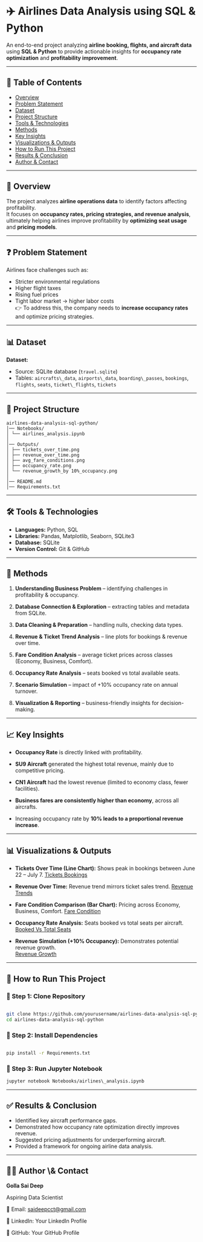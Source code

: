 # ✈️ Airlines Data Analysis using SQL \& Python

An end-to-end project analyzing **airline booking, flights, and aircraft data** using **SQL & Python** to provide actionable insights for **occupancy rate optimization** and **profitability improvement**.

---

## 📑 Table of Contents
- <a href="#overview">Overview</a>
- <a href="#problem-statement">Problem Statement</a>
- <a href="#dataset">Dataset</a>
- <a href="#project-structure">Project Structure</a>
- <a href="#tools--technologies">Tools \& Technologies</a>
- <a href="#methods">Methods</a>
- <a href="#key-insights">Key Insights</a>
- <a href="#visualizations--outputs">Visualizations \& Outputs</a>
- <a href="#how-to-run-this-project">How to Run This Project</a>
- <a href="#results--conclusion">Results \& Conclusion</a>
- <a href="#author--contact">Author \& Contact</a> 

---
<h2><a class="anchor" id="overview"></a>📖 Overview</h2>

The project analyzes **airline operations data** to identify factors affecting profitability.  
It focuses on **occupancy rates, pricing strategies, and revenue analysis**, ultimately helping airlines improve profitability by **optimizing seat usage** and **pricing models**.

---
<h2><a class="anchor" id="problem-statement"></a>❓ Problem Statement</h2>

Airlines face challenges such as:
- Stricter environmental regulations  
- Higher flight taxes  
- Rising fuel prices  
- Tight labor market → higher labor costs  
👉 To address this, the company needs to **increase occupancy rates** and optimize pricing strategies.

---
<h2><a class="anchor" id="dataset"></a>📊 Dataset</h2>

**Dataset:**  
- Source: SQLite database (`travel.sqlite`)  
- Tables: `aircrafts\_data`, `airports\_data`, `boarding\_passes`, `bookings`, `flights`, `seats`, `ticket\_flights`, `tickets`  

---
<h2><a class="anchor" id="project-structure"></a>📂 Project Structure</h2>

```
airlines-data-analysis-sql-python/
│── Notebooks/
│ └── airlines_analysis.ipynb
│
│── Outputs/
│ ├── tickets_over_time.png
│ ├── revenue_over_time.png
│ ├── avg_fare_conditions.png
│ ├── occupancy_rate.png
│ └── revenue_growth_by 10%_occupancy.png
│
│── README.md
│── Requirements.txt
```

---
<h2><a class="anchor" id="tools--technologies"></a>🛠 Tools & Technologies</h2>

- **Languages:** Python, SQL  
- **Libraries:** Pandas, Matplotlib, Seaborn, SQLite3  
- **Database:** SQLite  
- **Version Control:** Git \& GitHub  

---
<h2><a class="anchor" id="methods"></a>🔎 Methods</h2>
   
1. **Understanding Business Problem** 
   – identifying challenges in profitability & occupancy.
   
3. **Database Connection & Exploration** 
   – extracting tables and metadata from SQLite.
   
5. **Data Cleaning & Preparation** 
   – handling nulls, checking data types.

6. **Revenue & Ticket Trend Analysis** 
   – line plots for bookings & revenue over time.

7. **Fare Condition Analysis** 
   – average ticket prices across classes (Economy, Business, Comfort). 

8. **Occupancy Rate Analysis** 
   – seats booked vs total available seats.  

9. **Scenario Simulation** 
   – impact of +10% occupancy rate on annual turnover.  

10. **Visualization & Reporting** 
    – business-friendly insights for decision-making.  

---
<h2><a class="anchor" id="key-insights"></a>📈 Key Insights</h2>

- **Occupancy Rate** is directly linked with profitability.  

- **SU9 Aircraft** generated the highest total revenue, mainly due to competitive pricing.  

- **CN1 Aircraft** had the lowest revenue (limited to economy class, fewer facilities).  

- **Business fares are consistently higher than economy**, across all aircrafts.  

- Increasing occupancy rate by **10% leads to a proportional revenue increase**.  

---

<h2><a class="anchor" id="visualizations--outputs"></a>📊 Visualizations & Outputs</h2>

- **Tickets Over Time (Line Chart):** Shows peak in bookings between June 22 – July 7.
  [Tickets Bookings](Outputs/tickets_over_time.png)

- **Revenue Over Time:** Revenue trend mirrors ticket sales trend.
  [Revenue Trends](Outputs/revenue_over_time.png)

- **Fare Condition Comparison (Bar Chart):** Pricing across Economy, Business, Comfort.
  [Fare Condition](Outputs/avg_fare_conditions.png)

- **Occupancy Rate Analysis:** Seats booked vs total seats per aircraft.
  [Booked Vs Total Seats](Outputs/occupancy_rate.png)

- **Revenue Simulation (+10% Occupancy):** Demonstrates potential revenue growth.  
  [Revenue Growth](Outputs/revenue_growth_by10%_occupancy.png)

---
<h2><a class="anchor" id="how-to-run-this-project"></a>🚀 How to Run This Project</h2>

### 🔧 Step 1: Clone Repository

```bash

git clone https://github.com/yourusername/airlines-data-analysis-sql-python.git
cd airlines-data-analysis-sql-python
```

### 🔧 Step 2: Install Dependencies

```bash

pip install -r Requirements.txt
```

### 🔧 Step 3: Run Jupyter Notebook

```bash
jupyter notebook Notebooks/airlines\_analysis.ipynb
```
--- 
<h2><a class="anchor" id="results--conclusion"></a>✅ Results & Conclusion</h2>

- Identified key aircraft performance gaps.
- Demonstrated how occupancy rate optimization directly improves revenue.
- Suggested pricing adjustments for underperforming aircraft.
- Provided a framework for ongoing airline data analysis.



---
<h2><a class="anchor" id="author--contact"></a>👨‍💻 Author \& Contact</h2>

**Golla Sai Deep**

Aspiring Data Scientist

📧 Email: saideepcct@gmail.com

🔗 LinkedIn: Your LinkedIn Profile

🔗 GitHub: Your GitHub Profile
